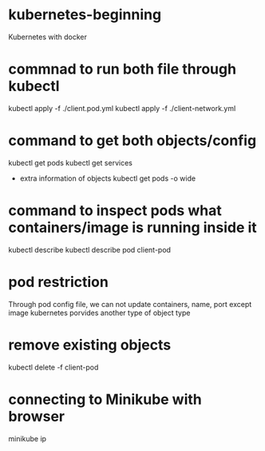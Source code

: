 # kubernetes-beginning
Kubernetes with docker


# commnad to run both file through kubectl
kubectl apply -f ./client.pod.yml
kubectl apply -f ./client-network.yml

# command to get both objects/config
kubectl get pods
kubectl get services
- extra information of objects
kubectl get pods -o wide

# command to inspect pods what containers/image is running inside it
kubectl describe <objecttype> <objectname>
kubectl describe pod client-pod

# pod restriction
Through pod config file, we can not update containers, name, port except image
kubernetes porvides another type of object type <Deployment>


# remove existing objects
kubectl delete -f client-pod

# connecting to Minikube with browser
minikube ip

 